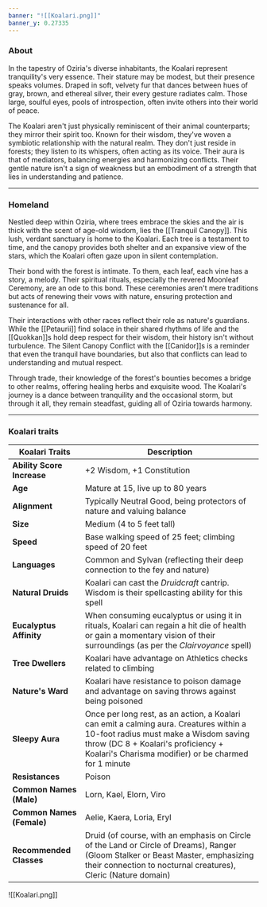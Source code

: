 ```yaml
---
banner: "![[Koalari.png]]"
banner_y: 0.27335
---
```

### About

In the tapestry of Oziria's diverse inhabitants, the Koalari represent tranquility's very essence. Their stature may be modest, but their presence speaks volumes. Draped in soft, velvety fur that dances between hues of gray, brown, and ethereal silver, their every gesture radiates calm. Those large, soulful eyes, pools of introspection, often invite others into their world of peace.

The Koalari aren't just physically reminiscent of their animal counterparts; they mirror their spirit too. Known for their wisdom, they've woven a symbiotic relationship with the natural realm. They don't just reside in forests; they listen to its whispers, often acting as its voice. Their aura is that of mediators, balancing energies and harmonizing conflicts. Their gentle nature isn't a sign of weakness but an embodiment of a strength that lies in understanding and patience.

-----
### Homeland

Nestled deep within Oziria, where trees embrace the skies and the air is thick with the scent of age-old wisdom, lies the [[Tranquil Canopy]]. This lush, verdant sanctuary is home to the Koalari. Each tree is a testament to time, and the canopy provides both shelter and an expansive view of the stars, which the Koalari often gaze upon in silent contemplation.

Their bond with the forest is intimate. To them, each leaf, each vine has a story, a melody. Their spiritual rituals, especially the revered Moonleaf Ceremony, are an ode to this bond. These ceremonies aren't mere traditions but acts of renewing their vows with nature, ensuring protection and sustenance for all.

Their interactions with other races reflect their role as nature's guardians. While the [[Petaurii]] find solace in their shared rhythms of life and the [[Quokkan]]s hold deep respect for their wisdom, their history isn't without turbulence. The Silent Canopy Conflict with the [[Canidor]]s is a reminder that even the tranquil have boundaries, but also that conflicts can lead to understanding and mutual respect.

Through trade, their knowledge of the forest's bounties becomes a bridge to other realms, offering healing herbs and exquisite wood. The Koalari's journey is a dance between tranquility and the occasional storm, but through it all, they remain steadfast, guiding all of Oziria towards harmony.

-----
### Koalari traits

|**Koalari Traits**|**Description**|
|---|---|
|**Ability Score Increase**|+2 Wisdom, +1 Constitution|
|**Age**|Mature at 15, live up to 80 years|
|**Alignment**|Typically Neutral Good, being protectors of nature and valuing balance|
|**Size**|Medium (4 to 5 feet tall)|
|**Speed**|Base walking speed of 25 feet; climbing speed of 20 feet|
|**Languages**|Common and Sylvan (reflecting their deep connection to the fey and nature)|
|**Natural Druids**|Koalari can cast the _Druidcraft_ cantrip. Wisdom is their spellcasting ability for this spell|
|**Eucalyptus Affinity**|When consuming eucalyptus or using it in rituals, Koalari can regain a hit die of health or gain a momentary vision of their surroundings (as per the _Clairvoyance_ spell)|
|**Tree Dwellers**|Koalari have advantage on Athletics checks related to climbing|
|**Nature's Ward**|Koalari have resistance to poison damage and advantage on saving throws against being poisoned|
|**Sleepy Aura**|Once per long rest, as an action, a Koalari can emit a calming aura. Creatures within a 10-foot radius must make a Wisdom saving throw (DC 8 + Koalari's proficiency + Koalari's Charisma modifier) or be charmed for 1 minute|
|**Resistances**|Poison|
|**Common Names (Male)**|Lorn, Kael, Elorn, Viro|
|**Common Names (Female)**|Aelie, Kaera, Loria, Eryl|
|**Recommended Classes**|Druid (of course, with an emphasis on Circle of the Land or Circle of Dreams), Ranger (Gloom Stalker or Beast Master, emphasizing their connection to nocturnal creatures), Cleric (Nature domain)|

![[Koalari.png]]